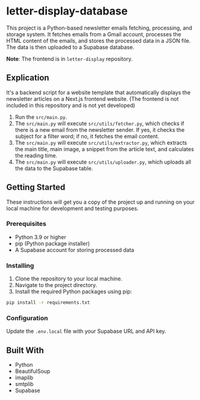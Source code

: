 # letter-display-database

This project is a Python-based newsletter emails fetching, processing, and storage system. It fetches emails from a Gmail account, processes the HTML content of the emails, and stores the processed data in a JSON file. The data is then uploaded to a Supabase database.

**Note**: The frontend is in `letter-display` repository.

## Explication

It's a backend script for a website template that automatically displays the newsletter articles on a Next.js frontend website. (The frontend is not included in this repository and is not yet developed)

1. Run the `src/main.py`.
2. The `src/main.py` will execute `src/utils/fetcher.py`, which checks if there is a new email from the newsletter sender. If yes, it checks the subject for a filter word; if no, it fetches the email content.
3. The `src/main.py` will execute `src/utils/extractor.py`, which extracts the main title, main image, a snippet from the article text, and calculates the reading time.
4. The `src/main.py` will execute `src/utils/uploader.py`, which uploads all the data to the Supabase table.

## Getting Started

These instructions will get you a copy of the project up and running on your local machine for development and testing purposes.

### Prerequisites

- Python 3.9 or higher
- pip (Python package installer)
- A Supabase account for storing processed data

### Installing

1. Clone the repository to your local machine.
2. Navigate to the project directory.
3. Install the required Python packages using pip:

```bash
pip install -r requirements.txt
```

### Configuration

Update the `.env.local` file with your Supabase URL and API key.

## Built With

- Python
- BeautifulSoup
- imaplib
- smtplib
- Supabase

